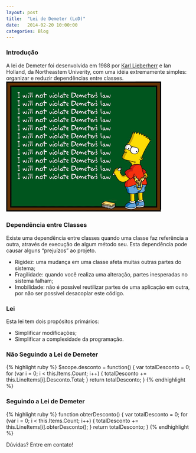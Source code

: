 ```yaml
---
layout: post
title:  "Lei de Demeter (LoD)"
date:   2014-02-20 10:00:00
categories: Blog
---
```


<h3>Introdução</h3>
A lei de Demeter foi desenvolvida em 1988 por <a href="http://en.wikipedia.org/wiki/Karl_Lieberherr" target="_blank">Karl Lieberherr</a> e Ian Holland, da Northeastem Univerity, com uma idéia extremamente simples: organizar e reduzir dependências entre classes.

<img src="/img/posts/demeter.png" />

<h3>Dependência entre Classes</h3>
Existe uma dependência entre classes quando uma classe faz referência a outra, através de execução de algum método seu. Esta dependência pode causar alguns “prejuízos” ao projeto.

  * Rigidez: uma mudança em uma classe afeta muitas outras partes do sistema;
  * Fragilidade: quando você realiza uma alteração, partes inesperadas no sistema falham;
  * Imobilidade: não é possível reutilizar partes de uma aplicação em outra, por não ser possível desacoplar este código.

<h3>Lei</h3>
Esta lei tem dois propósitos primários:

  * Simplificar modificações;
  * Simplificar a complexidade da programação.

<h3>Não Seguindo a Lei de Demeter</h3>
 {% highlight ruby %}
$scope.desconto = function() {
  var totalDesconto = 0;
	for (var i = 0; i < this.Items.Count; i++) {
		totalDesconto += this.LineItems[i].Desconto.Total;
	}
	return totalDesconto;
}
{% endhighlight %}

<h3>Seguindo a Lei de Demeter</h3>
{% highlight ruby %}
function obterDesconto() {
	var totalDesconto = 0;
	for (var i = 0; i < this.Items.Count; i++) {
		totalDesconto += this.LineItems[i].obterDesconto();
	}
	return totalDesconto;
}
{% endhighlight %}

Dúvidas? Entre em contato!
